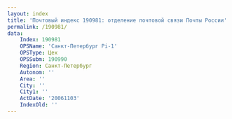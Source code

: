 ```yaml
---
layout: index
title: 'Почтовый индекс 190981: отделение почтовой связи Почты России'
permalink: /190981/
data:
    Index: 190981
    OPSName: 'Санкт-Петербург Pi-1'
    OPSType: Цех
    OPSSubm: 190990
    Region: Санкт-Петербург
    Autonom: ''
    Area: ''
    City: ''
    City1: ''
    ActDate: '20061103'
    IndexOld: ''
---
```

